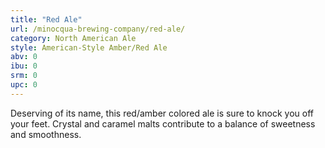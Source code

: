 ```yaml
---
title: "Red Ale"
url: /minocqua-brewing-company/red-ale/
category: North American Ale
style: American-Style Amber/Red Ale
abv: 0
ibu: 0
srm: 0
upc: 0
---
```

Deserving of its name, this red/amber colored ale is sure to knock you off your feet. Crystal and caramel malts contribute to a balance of sweetness and smoothness.
